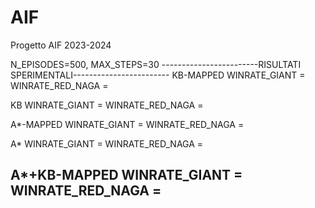 # AIF
Progetto AIF 2023-2024


N_EPISODES=500, MAX_STEPS=30
------------------------RISULTATI SPERIMENTALI------------------------
KB-MAPPED
WINRATE_GIANT = 
WINRATE_RED_NAGA = 

KB
WINRATE_GIANT = 
WINRATE_RED_NAGA = 

A*-MAPPED
WINRATE_GIANT = 
WINRATE_RED_NAGA = 

A*
WINRATE_GIANT = 
WINRATE_RED_NAGA = 

A*+KB-MAPPED
WINRATE_GIANT = 
WINRATE_RED_NAGA = 
---------------------------------------------------------------------
